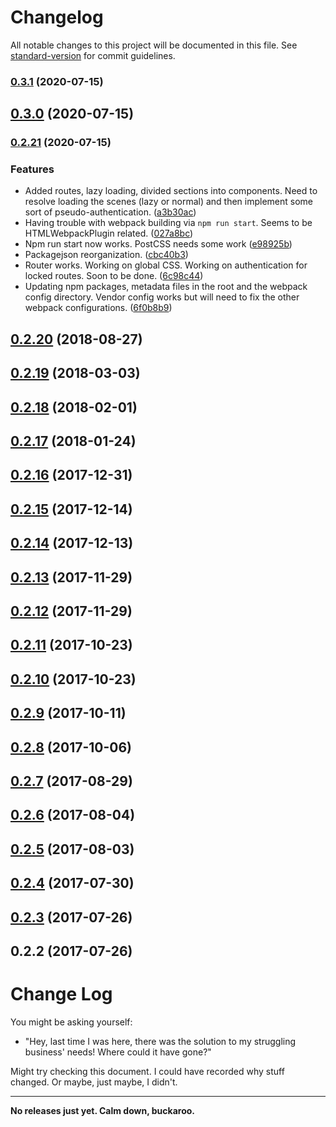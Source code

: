 # Changelog

All notable changes to this project will be documented in this file. See [standard-version](https://github.com/conventional-changelog/standard-version) for commit guidelines.

### [0.3.1](https://github.com/jmahc/that-react-app-you-want/compare/v0.3.0...v0.3.1) (2020-07-15)

## [0.3.0](https://github.com/jmahc/that-react-app-you-want/compare/v0.2.21...v0.3.0) (2020-07-15)

### [0.2.21](https://github.com/jmahc/that-react-app-you-want/compare/v0.2.20...v0.2.21) (2020-07-15)


### Features

* Added routes, lazy loading, divided sections into components. Need to resolve loading the scenes (lazy or normal) and then implement some sort of pseudo-authentication. ([a3b30ac](https://github.com/jmahc/that-react-app-you-want/commit/a3b30acd34f9964c02683e5f22c6db116cb91ee3))
* Having trouble with webpack building via `npm run start`.  Seems to be HTMLWebpackPlugin related. ([027a8bc](https://github.com/jmahc/that-react-app-you-want/commit/027a8bcd0344d2c0828c1987bc5f6c44ce6e7ad0))
* Npm run start now works. PostCSS needs some work ([e98925b](https://github.com/jmahc/that-react-app-you-want/commit/e98925bfaa4823b4f101770b45144750fad2cb29))
* Packagejson reorganization. ([cbc40b3](https://github.com/jmahc/that-react-app-you-want/commit/cbc40b37df516a0f68237ab90b90d285d61613a5))
* Router works.  Working on global CSS. Working on authentication for locked routes.  Soon to be done. ([6c98c44](https://github.com/jmahc/that-react-app-you-want/commit/6c98c443cb02ce3b280ef0292e806ad8f9b25b4f))
* Updating npm packages, metadata files in the root and the webpack config directory.  Vendor config works but will need to fix the other webpack configurations. ([6f0b8b9](https://github.com/jmahc/that-react-app-you-want/commit/6f0b8b9ab33aff5a0044427db1d288c7fff51604))

<a name="0.2.20"></a>
## [0.2.20](https://github.com/jmahc/that-react-app-you-want/compare/v0.2.19...v0.2.20) (2018-08-27)



<a name="0.2.19"></a>
## [0.2.19](https://github.com/jmahc/that-react-app-you-want/compare/v0.2.18...v0.2.19) (2018-03-03)



<a name="0.2.18"></a>
## [0.2.18](https://github.com/jmahc/that-react-app-you-want/compare/v0.2.17...v0.2.18) (2018-02-01)



<a name="0.2.17"></a>
## [0.2.17](https://github.com/jmahc/that-react-app-you-want/compare/v0.2.16...v0.2.17) (2018-01-24)



<a name="0.2.16"></a>
## [0.2.16](https://github.com/jmahc/that-react-app-you-want/compare/v0.2.15...v0.2.16) (2017-12-31)



<a name="0.2.15"></a>
## [0.2.15](https://github.com/jmahc/that-react-app-you-want/compare/v0.2.14...v0.2.15) (2017-12-14)



<a name="0.2.14"></a>
## [0.2.14](https://github.com/jmahc/that-react-app-you-want/compare/v0.2.13...v0.2.14) (2017-12-13)



<a name="0.2.13"></a>
## [0.2.13](https://github.com/jmahc/that-react-app-you-want/compare/v0.2.12...v0.2.13) (2017-11-29)



<a name="0.2.12"></a>
## [0.2.12](https://github.com/jmahc/that-react-app-you-want/compare/v0.2.11...v0.2.12) (2017-11-29)



<a name="0.2.11"></a>
## [0.2.11](https://github.com/jmahc/that-react-app-you-want/compare/v0.2.10...v0.2.11) (2017-10-23)



<a name="0.2.10"></a>
## [0.2.10](https://github.com/jmahc/that-react-app-you-want/compare/v0.2.9...v0.2.10) (2017-10-23)



<a name="0.2.9"></a>
## [0.2.9](https://github.com/jmahc/that-react-app-you-want/compare/v0.2.8...v0.2.9) (2017-10-11)



<a name="0.2.8"></a>
## [0.2.8](https://github.com/jmahc/that-react-app-you-want/compare/v0.2.7...v0.2.8) (2017-10-06)



<a name="0.2.7"></a>
## [0.2.7](https://github.com/jmahc/that-react-app-you-want/compare/v0.2.6...v0.2.7) (2017-08-29)



<a name="0.2.6"></a>
## [0.2.6](https://github.com/jmahc/that-react-app-you-want/compare/v0.2.5...v0.2.6) (2017-08-04)



<a name="0.2.5"></a>
## [0.2.5](https://github.com/jmahc/that-react-app-you-want/compare/v0.2.4...v0.2.5) (2017-08-03)



<a name="0.2.4"></a>
## [0.2.4](https://github.com/jmahc/that-react-app-you-want/compare/v0.2.3...v0.2.4) (2017-07-30)



<a name="0.2.3"></a>
## [0.2.3](https://github.com/jmahc/that-react-app-you-want/compare/v0.2.2...v0.2.3) (2017-07-26)



<a name="0.2.2"></a>
## 0.2.2 (2017-07-26)



# Change Log
You might be asking yourself:

- "Hey, last time I was here, there was the solution to my struggling business' needs!  Where could it have gone?"

Might try checking this document.  I could have recorded why stuff changed.  Or maybe, just maybe, I didn't.

---

**No releases just yet. Calm down, buckaroo.**
